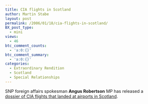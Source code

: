 ```yaml
---
title: CIA flights in Scotland
author: Martin Stabe
layout: post
permalink: /2006/01/18/cia-flights-in-scotland/
BX_post_type:
  - mini
views:
  - 46
btc_comment_counts:
  - 'a:0:{}'
btc_comment_summary:
  - 'a:0:{}'
categories:
  - Extraordinary Rendition
  - Scotland
  - Special Relationships
---
```

SNP foreign affairs spokesman **Angus Robertson** MP has released a [dossier of CIA flights that landed at airports in Scotland][1].

 [1]: http://www.theherald.co.uk/politics/54498.html